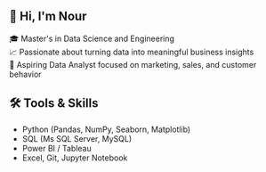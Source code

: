 ## 👋 Hi, I'm Nour

🎓 Master's in Data Science and Engineering  
📈 Passionate about turning data into meaningful business insights  
💼 Aspiring Data Analyst focused on marketing, sales, and customer behavior

## 🛠️ Tools & Skills
- Python (Pandas, NumPy, Seaborn, Matplotlib)
- SQL (Ms SQL Server, MySQL)
- Power BI / Tableau
- Excel, Git, Jupyter Notebook
